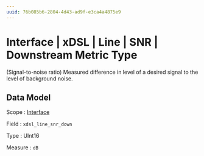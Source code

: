 ```yaml
---
uuid: 76b085b6-2804-4d43-ad9f-e3ca4a4875e9
---
```

# Interface | xDSL | Line | SNR | Downstream Metric Type

(Signal-to-noise ratio) Measured difference in level of a desired signal to the level of background noise.

## Data Model

Scope
: [Interface](../../../../../metric-scopes-reference/interface.md)

Field
: `xdsl_line_snr_down`

Type
: UInt16

Measure
: `dB`
